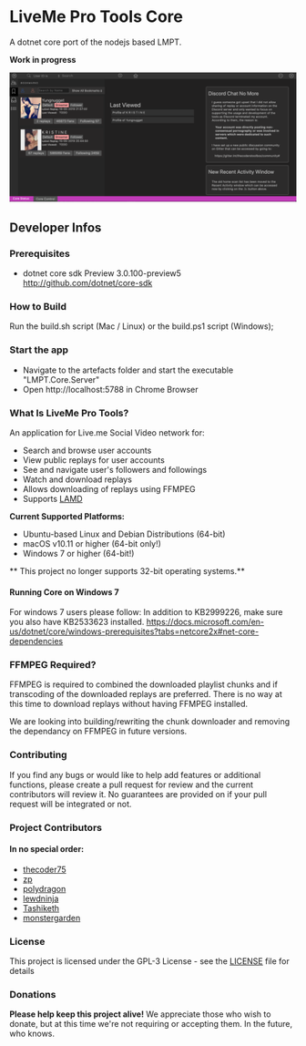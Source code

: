 # LiveMe Pro Tools Core
A dotnet core port of the nodejs based LMPT.

**Work in progress**


![Screenshot](./screenshots/screenshot.png)

## Developer Infos
### Prerequisites 
- dotnet core sdk Preview 3.0.100-preview5 http://github.com/dotnet/core-sdk

### How to Build
Run the build.sh script (Mac / Linux) or the build.ps1 script (Windows);

### Start the app
- Navigate to the artefacts folder and start the executable "LMPT.Core.Server"
- Open http://localhost:5788 in Chrome Browser


### What Is LiveMe Pro Tools?
An application for Live.me Social Video network for:
- Search and browse user accounts
- View public replays for user accounts
- See and navigate user's followers and followings
- Watch and download replays
- Allows downloading of replays using FFMPEG
- Supports [LAMD](https://notabug.org/thecoder75/lamd)





**Current Supported Platforms:**
- Ubuntu-based Linux and Debian Distributions (64-bit)
- macOS v10.11 or higher (64-bit only!)
- Windows 7 or higher (64-bit!)

** This project no longer supports 32-bit operating systems.**

#### Running Core on Windows 7
For windows 7 users please follow:
In addition to KB2999226, make sure you also have KB2533623 installed. 
https://docs.microsoft.com/en-us/dotnet/core/windows-prerequisites?tabs=netcore2x#net-core-dependencies


### FFMPEG Required?
FFMPEG is required to combined the downloaded playlist chunks and if transcoding of the downloaded replays are preferred.  There is no way at this time to download replays without having FFMPEG installed.

We are looking into building/rewriting the chunk downloader and removing the dependancy on FFMPEG in future versions.

### Contributing
If you find any bugs or would like to help add features or additional functions, please create a pull request for review and the current contributors will review it.  No guarantees are provided on if your pull request will be integrated or not. 

### Project Contributors
#### In no special order:
* [thecoder75](https://notabug.com/thecoder75)
* [zp](https://github.com/zp)
* [polydragon](https://github.com/polydragon)
* [lewdninja](https://github.com/lewdninja)
* [Tashiketh](https://notabug.org/Tashiketh)
* [monstergarden](https://notabug.org/monstergarden)

### License
This project is licensed under the GPL-3 License - see the [LICENSE](LICENSE) file for details

### Donations
**Please help keep this project alive!**
We appreciate those who wish to donate, but at this time we're not requiring or accepting them.  In the future, who knows.
